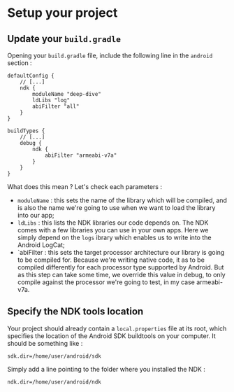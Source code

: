# Setup your project

## Update your `build.gradle`

Opening your `build.gradle` file, include the following line in the `android` section :


    defaultConfig {
        // [...]
        ndk {
            moduleName "deep-dive"
            ldLibs "log"
            abiFilter "all"
        }
    }

    buildTypes {
        // [...]
        debug {
            ndk {
                abiFilter "armeabi-v7a"
            }
        }
    }


What does this mean ? Let's check each parameters :

 - `moduleName` : this sets the name of the library which will be compiled, and is also the name we're going to use when we want to load the library into our app;
 - `ldLibs` : this lists the NDK libraries our code depends on. The NDK comes with a few libraries you can use in your own apps. Here  we simply depend on the `logs` ibrary which enables us to write into the Android LogCat;
 - `abiFilter : this sets the target processor architecture our library is going to be compiled for. Because we're writing native code, it as to be compiled differently for each processor type supported by Android. But as this step can take some time, we override this value in debug, to only compile against the processor we're going to test, in my case armeabi-v7a. 

## Specify the NDK tools location

Your project should already contain a `local.properties` file at its root, which specifies the location of the Android SDK buildtools on your computer. It should be something like :

    sdk.dir=/home/user/android/sdk

Simply add a line pointing to the folder where you installed the NDK :

    ndk.dir=/home/user/android/ndk
